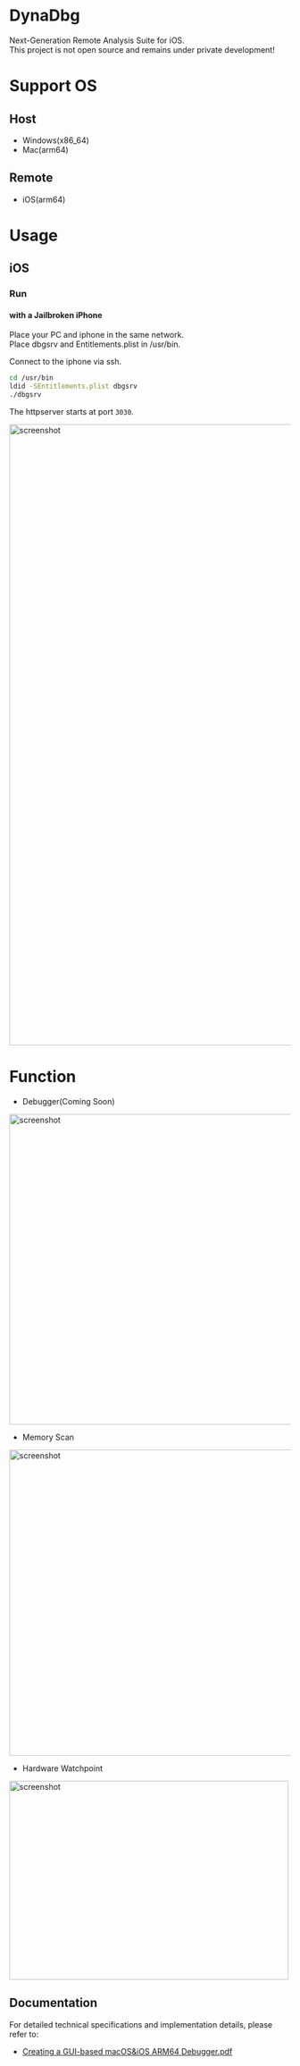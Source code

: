 # DynaDbg
Next-Generation Remote Analysis Suite for iOS.  
This project is not open source and remains under private development!

# Support OS

## Host
- Windows(x86_64)
- Mac(arm64)

## Remote
- iOS(arm64)
  
# Usage

## iOS

### Run

#### with a Jailbroken iPhone

Place your PC and iphone in the same network.  
Place dbgsrv and Entitlements.plist in /usr/bin.

Connect to the iphone via ssh.

```sh
cd /usr/bin
ldid -SEntitlements.plist dbgsrv
./dbgsrv
```

The httpserver starts at port `3030`.

<img width="1512" height="1112" alt="screenshot" src="https://github.com/user-attachments/assets/35b2d9ae-4102-49f9-af44-ba2859334cda" />

# Function

- Debugger(Coming Soon)
<img width="772" height="556" alt="screenshot" src="https://github.com/user-attachments/assets/84fe1dae-7471-48e9-be53-f0b9a35c8161" />

- Memory Scan
<img width="661" height="548" alt="screenshot" src="https://github.com/user-attachments/assets/10de5089-7496-44e6-b681-de943e711d0b" />

- Hardware Watchpoint
<img width="500" height="356" alt="screenshot" src="https://github.com/user-attachments/assets/15a068cb-e77b-408e-a9e5-2d5482c5adbf" />

## Documentation

For detailed technical specifications and implementation details, please refer to:
- [Creating a GUI-based macOS&iOS ARM64 Debugger.pdf](doc/Creating%20a%20GUI-based%20macOS&iOS%20ARM64%20Debugger.pdf)
